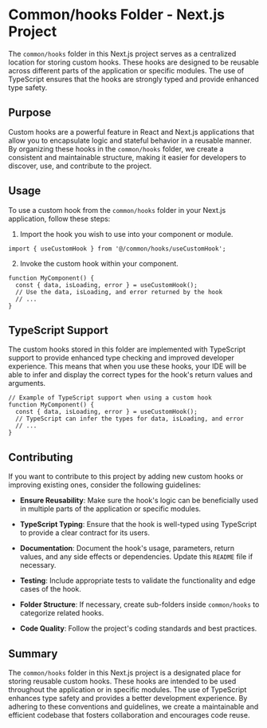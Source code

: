 # Common/hooks Folder - Next.js Project

The `common/hooks` folder in this Next.js project serves as a centralized location for storing custom hooks. These hooks are designed to be reusable across different parts of the application or specific modules. The use of TypeScript ensures that the hooks are strongly typed and provide enhanced type safety.

## Purpose

Custom hooks are a powerful feature in React and Next.js applications that allow you to encapsulate logic and stateful behavior in a reusable manner. By organizing these hooks in the `common/hooks` folder, we create a consistent and maintainable structure, making it easier for developers to discover, use, and contribute to the project.

## Usage

To use a custom hook from the `common/hooks` folder in your Next.js application, follow these steps:

1. Import the hook you wish to use into your component or module.

```tsx
import { useCustomHook } from '@/common/hooks/useCustomHook';
```

2. Invoke the custom hook within your component.

```tsx
function MyComponent() {
  const { data, isLoading, error } = useCustomHook();
  // Use the data, isLoading, and error returned by the hook
  // ...
}
```

## TypeScript Support

The custom hooks stored in this folder are implemented with TypeScript support to provide enhanced type checking and improved developer experience. This means that when you use these hooks, your IDE will be able to infer and display the correct types for the hook's return values and arguments.

```tsx
// Example of TypeScript support when using a custom hook
function MyComponent() {
  const { data, isLoading, error } = useCustomHook();
  // TypeScript can infer the types for data, isLoading, and error
  // ...
}
```

## Contributing

If you want to contribute to this project by adding new custom hooks or improving existing ones, consider the following guidelines:

- **Ensure Reusability**: Make sure the hook's logic can be beneficially used in multiple parts of the application or specific modules.

- **TypeScript Typing**: Ensure that the hook is well-typed using TypeScript to provide a clear contract for its users.

- **Documentation**: Document the hook's usage, parameters, return values, and any side effects or dependencies. Update this `README` file if necessary.

- **Testing**: Include appropriate tests to validate the functionality and edge cases of the hook.

- **Folder Structure**: If necessary, create sub-folders inside `common/hooks` to categorize related hooks.

- **Code Quality**: Follow the project's coding standards and best practices.

## Summary

The `common/hooks` folder in this Next.js project is a designated place for storing reusable custom hooks. These hooks are intended to be used throughout the application or in specific modules. The use of TypeScript enhances type safety and provides a better development experience. By adhering to these conventions and guidelines, we create a maintainable and efficient codebase that fosters collaboration and encourages code reuse.